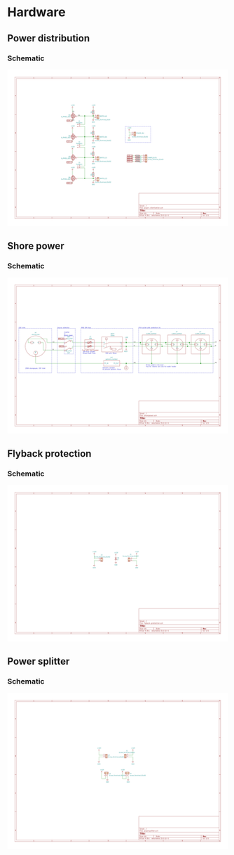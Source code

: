 # Hardware


## Power distribution


### Schematic 
![power-distribution.svg](./schematic/power-distribution.svg)


## Shore power


### Schematic 
![shorepower.svg](./schematic/shorepower.svg)

## Flyback protection

### Schematic 
![flyback-protection.svg](./schematic/flyback-protection.svg)

## Power splitter

### Schematic 
![powersplitter.svg](./schematic/powersplitter.svg)




